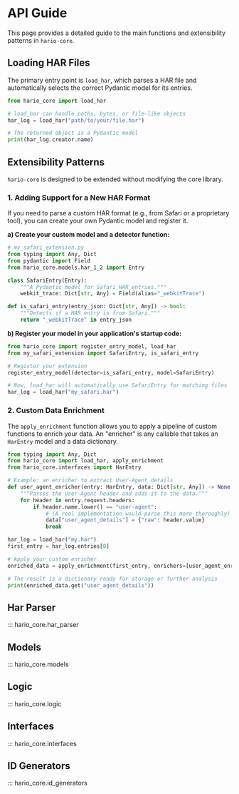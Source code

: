 # API Guide

This page provides a detailed guide to the main functions and extensibility patterns in `hario-core`.

## Loading HAR Files

The primary entry point is `load_har`, which parses a HAR file and automatically selects the correct Pydantic model for its entries.

```python
from hario_core import load_har

# load_har can handle paths, bytes, or file-like objects
har_log = load_har("path/to/your/file.har")

# The returned object is a Pydantic model
print(har_log.creator.name)
```

## Extensibility Patterns

`hario-core` is designed to be extended without modifying the core library.

### 1. Adding Support for a New HAR Format

If you need to parse a custom HAR format (e.g., from Safari or a proprietary tool), you can create your own Pydantic model and register it.

**a) Create your custom model and a detector function:**

```python
# my_safari_extension.py
from typing import Any, Dict
from pydantic import Field
from hario_core.models.har_1_2 import Entry

class SafariEntry(Entry):
    """A Pydantic model for Safari HAR entries."""
    webkit_trace: Dict[str, Any] = Field(alias="_webkitTrace")

def is_safari_entry(entry_json: Dict[str, Any]) -> bool:
    """Detects if a HAR entry is from Safari."""
    return "_webkitTrace" in entry_json
```

**b) Register your model in your application's startup code:**

```python
from hario_core import register_entry_model, load_har
from my_safari_extension import SafariEntry, is_safari_entry

# Register your extension
register_entry_model(detector=is_safari_entry, model=SafariEntry)

# Now, load_har will automatically use SafariEntry for matching files
har_log = load_har("my_safari.har")
```

### 2. Custom Data Enrichment

The `apply_enrichment` function allows you to apply a pipeline of custom functions to enrich your data. An "enricher" is any callable that takes an `HarEntry` model and a data dictionary.

```python
from typing import Any, Dict
from hario_core import load_har, apply_enrichment
from hario_core.interfaces import HarEntry

# Example: an enricher to extract User-Agent details
def user_agent_enricher(entry: HarEntry, data: Dict[str, Any]) -> None:
    """Parses the User-Agent header and adds it to the data."""
    for header in entry.request.headers:
        if header.name.lower() == "user-agent":
            # (A real implementation would parse this more thoroughly)
            data["user_agent_details"] = {"raw": header.value}
            break

har_log = load_har("my.har")
first_entry = har_log.entries[0]

# Apply your custom enricher
enriched_data = apply_enrichment(first_entry, enrichers=[user_agent_enricher])

# The result is a dictionary ready for storage or further analysis
print(enriched_data.get("user_agent_details"))
```

## Har Parser

::: hario_core.har_parser

## Models

::: hario_core.models

## Logic

::: hario_core.logic

## Interfaces

::: hario_core.interfaces

## ID Generators

::: hario_core.id_generators 